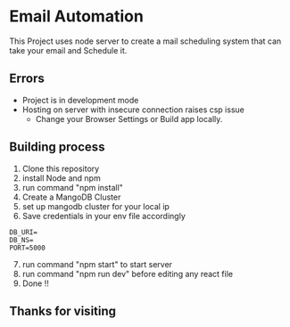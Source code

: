 # Email Automation
This Project uses node server to create a mail scheduling system that can take your email and Schedule it.

## Errors
* Project is in development mode 
* Hosting on server with insecure connection raises csp issue
    * Change your Browser Settings or Build app locally.

## Building process

1. Clone this repository
2. install Node and npm
3. run command "npm install"
4. Create a MangoDB Cluster
5. set up mangodb cluster for your local ip
6. Save credentials in your env file accordingly
```
DB_URI=
DB_NS=
PORT=5000
```
7. run command "npm start" to start server
8. run command "npm run dev" before editing any react file
9. Done !!

## Thanks for visiting
